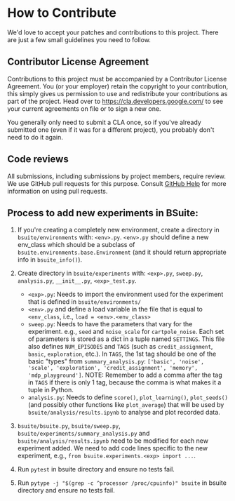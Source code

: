 # How to Contribute

We'd love to accept your patches and contributions to this project. There are
just a few small guidelines you need to follow.

## Contributor License Agreement

Contributions to this project must be accompanied by a Contributor License
Agreement. You (or your employer) retain the copyright to your contribution,
this simply gives us permission to use and redistribute your contributions as
part of the project. Head over to <https://cla.developers.google.com/> to see
your current agreements on file or to sign a new one.

You generally only need to submit a CLA once, so if you've already submitted one
(even if it was for a different project), you probably don't need to do it
again.

## Code reviews

All submissions, including submissions by project members, require review. We
use GitHub pull requests for this purpose. Consult
[GitHub Help](https://help.github.com/articles/about-pull-requests/) for more
information on using pull requests.

## Process to add new experiments in BSuite:
1.  If you're creating a completely new environment, create a directory in `bsuite/environments` with: `<env>.py`. `<env>.py` should define a new env_class which should be a subclass of `bsuite.environments.base.Environment` (and it should return appropriate info in `bsuite_info()`).

1.  Create directory in `bsuite/experiments` with: `<exp>.py`, `sweep.py`, `analysis.py`, `__init__.py`, `<exp>_test.py`.
    *  `<exp>.py`: Needs to import the environment used for the experiment that is defined in `bsuite/environments/`
    *  `<env>.py` and define a load variable in the file that is equal to `<env_class`, i.e., `load = <env>.<env_class>`
    *  `sweep.py`: Needs to have the parameters that vary for the experiment. e.g., `seed` and `noise_scale` for `cartpole_noise`. Each set of parameters is stored as a dict in a tuple named `SETTINGS`. This file also defines `NUM_EPISODES` and `TAGS` (such as `credit_assignment`, `basic`, `exploration`, etc.). In `TAGS`, the 1st tag should be one of the basic "types" from `summary_analysis.py`: `['basic', 'noise', 'scale', 'exploration', 'credit_assignment', 'memory', 'mdp_playground']`. NOTE: Remember to add a comma after the tag in `TAGS` if there is only 1 tag, because the comma is what makes it a tuple in Python.
    *  `analysis.py`: Needs to define `score()`, `plot_learning()`, `plot_seeds()` (and possibly other functions like `plot_average`) that will be used by `bsuite/analysis/results.ipynb` to analyse and plot recorded data.

1.  `bsuite/bsuite.py`, `bsuite/sweep.py`, `bsuite/experiments/summary_analysis.py` and `bsuite/analysis/results.ipynb` need to be modified for each new experiment added. We need to add code lines specific to the new experiment, e.g., `from bsuite.experiments.<exp> import ...`.

1. Run `pytest` in bsuite directory and ensure no tests fail.

1. Run `pytype -j "$(grep -c ^processor /proc/cpuinfo)" bsuite` in bsuite directory and ensure no tests fail.
